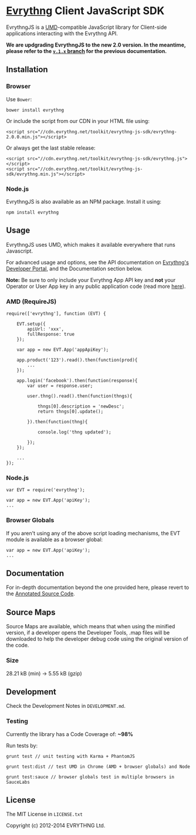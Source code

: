 # [Evrythng](https://www.evrythng.com) Client JavaScript SDK

EvrythngJS is a [UMD](https://github.com/umdjs/umd)-compatible JavaScript library for Client-side applications
interacting with the Evrythng API.

**We are updgrading EvrythngJS to the new 2.0 version. In the meantime, please refer to 
the [`v.1.x` branch](https://github.com/evrythng/evrythng-js-sdk/tree/v1.x) for the previous documentation.**

## Installation

### Browser

Use `Bower`:

    bower install evrythng

Or include the script from our CDN in your HTML file using:

    <script src="//cdn.evrythng.net/toolkit/evrythng-js-sdk/evrythng-2.0.0.min.js"></script>
 
Or always get the last stable release:

    <script src="//cdn.evrythng.net/toolkit/evrythng-js-sdk/evrythng.js"></script>
    <script src="//cdn.evrythng.net/toolkit/evrythng-js-sdk/evrythng.min.js"></script>
    
### Node.js

EvrythngJS is also available as an NPM package. Install it using:

    npm install evrythng


## Usage

EvrythngJS uses UMD, which makes it available everywhere that runs Javascript.

For advanced usage and options, see the API documentation on [Evrythng's Developer
Portal](https://dev.evrythng.com/documentation), and the Documentation section below. 

**Note:** Be sure to only include your Evrythng App API key and **not** your Operator or User
App key in any public application code (read more [here](https://dev.evrythng.com/documentation/api#users)).

### AMD (RequireJS)

    require(['evrythng'], function (EVT) {
    
        EVT.setup({
            apiUrl: 'xxx',
            fullResponse: true
        });
        
        var app = new EVT.App('appApiKey');

        app.product('123').read().then(function(prod){
            ...
        });
        
        app.login('facebook').then(function(response){
            var user = response.user;
            
            user.thng().read().then(function(thngs){
            
                thngs[0].description = 'newDesc';              
                return thngs[0].update();
                
            }).then(function(thng){
            
                console.log('thng updated');
                
            });
        });
        
        ...
    });

### Node.js

    var EVT = require('evrythng');
    
    var app = new EVT.App('apiKey');
    ...

### Browser Globals

If you aren't using any of the above script loading mechanisms, the EVT module is available
as a browser global:

    var app = new EVT.App('apiKey');
    ...

## Documentation

For in-depth documentation beyond the one provided here, please revert to the 
[Annotated Source Code](https://evrythng.github.io/evrythng-js-sdk).

## Source Maps

Source Maps are available, which means that when using the minified version, if a developer opens the 
Developer Tools, .map files will be downloaded to help the developer debug code using the original version
of the code.

### Size

28.21 kB (min) → 5.55 kB (gzip)

## Development

Check the Development Notes in `DEVELOPMENT.md`.

### Testing

Currently the library has a Code Coverage of: **~98%**

Run tests by:

    grunt test // unit testing with Karma + PhantomJS
    
    grunt test:dist // test UMD in Chrome (AMD + browser globals) and Node
    
    grunt test:sauce // browser globals test in multiple browsers in SauceLabs

## License

The MIT License in `LICENSE.txt`

Copyright (c) 2012-2014 EVRYTHNG Ltd.
